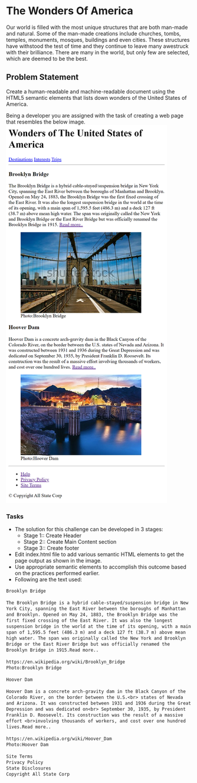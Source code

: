 # The Wonders Of America

Our world is filled with the most unique structures that are both man-made and natural. Some of the man-made creations include churches, tombs, temples, monuments, mosques, buildings and even cities. These structures have withstood the test of time and they continue to leave many awestruck with their brilliance. There are many in the world, but only few are selected, which are deemed to be the best.

## Problem Statement

Create a human-readable and machine-readable document using the HTML5 semantic elements that lists down wonders of the United States of America​​.

Being a developer you are assigned with the task of creating a web page that resembles the below image.
![](./wonders-of-america.png)


### Tasks
- The solution for this challenge can be developed in 3 stages:​
    - Stage 1:: Create Header
    - Stage 2:: Create Main Content section
    - Stage 3:: Create footer 
- Edit index.html file to add various semantic HTML elements to get the page output as shown in the image.
- Use appropriate semantic elements to accomplish this outcome based on the practices performed earlier.
- Following are the text used:
```
Brooklyn Bridge

The Brooklyn Bridge is a hybrid cable-stayed/suspension bridge in New York City, spanning the East River between the boroughs of Manhattan and Brooklyn. Opened on May 24, 1883, the Brooklyn Bridge was the first fixed crossing of the East River. It was also the longest suspension bridge in the world at the time of its opening, with a main span of 1,595.5 feet (486.3 m) and a deck 127 ft (38.7 m) above mean high water. The span was originally called the New York and Brooklyn Bridge or the East River Bridge but was officially renamed the Brooklyn Bridge in 1915.Read more..

https://en.wikipedia.org/wiki/Brooklyn_Bridge
Photo:Brooklyn Bridge

Hoover Dam

Hoover Dam is a concrete arch-gravity dam in the Black Canyon of the Colorado River, on the border between the U.S.<br> states of Nevada and Arizona. It was constructed between 1931 and 1936 during the Great Depression and was dedicated on<br> September 30, 1935, by President Franklin D. Roosevelt. Its construction was the result of a massive effort <br>involving thousands of workers, and cost over one hundred lives.Read more..

https://en.wikipedia.org/wiki/Hoover_Dam
Photo:Hoover Dam

Site Terms
Privacy Policy
State Disclosures
Copyright All State Corp

```
    







